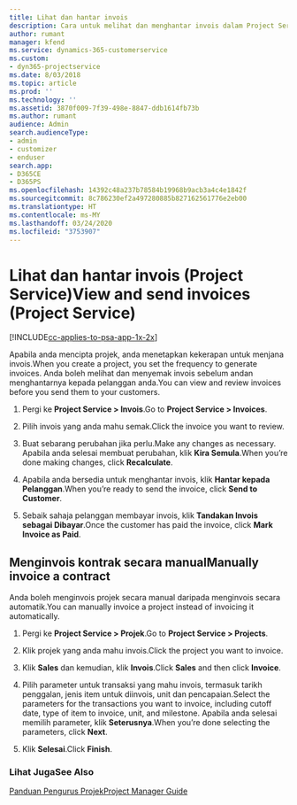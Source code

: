 ```yaml
---
title: Lihat dan hantar invois
description: Cara untuk melihat dan menghantar invois dalam Project Service
author: rumant
manager: kfend
ms.service: dynamics-365-customerservice
ms.custom:
- dyn365-projectservice
ms.date: 8/03/2018
ms.topic: article
ms.prod: ''
ms.technology: ''
ms.assetid: 3870f009-7f39-498e-8847-ddb1614fb73b
ms.author: rumant
audience: Admin
search.audienceType:
- admin
- customizer
- enduser
search.app:
- D365CE
- D365PS
ms.openlocfilehash: 14392c48a237b78584b19968b9acb3a4c4e1842f
ms.sourcegitcommit: 8c786230ef2a497280885b827162561776e2eb00
ms.translationtype: HT
ms.contentlocale: ms-MY
ms.lasthandoff: 03/24/2020
ms.locfileid: "3753907"
---
```

# <a name="view-and-send-invoices-project-service"></a><span data-ttu-id="01dc5-103">Lihat dan hantar invois (Project Service)</span><span class="sxs-lookup"><span data-stu-id="01dc5-103">View and send invoices (Project Service)</span></span>

[!INCLUDE[cc-applies-to-psa-app-1x-2x](../includes/cc-applies-to-psa-app-1x-2x.md)]

<span data-ttu-id="01dc5-104">Apabila anda mencipta projek, anda menetapkan kekerapan untuk menjana invois.</span><span class="sxs-lookup"><span data-stu-id="01dc5-104">When you create a project, you set the frequency to generate invoices.</span></span> <span data-ttu-id="01dc5-105">Anda boleh melihat dan menyemak invois sebelum andan menghantarnya kepada pelanggan anda.</span><span class="sxs-lookup"><span data-stu-id="01dc5-105">You can view and review invoices before you send them to your customers.</span></span>  
  
1.  <span data-ttu-id="01dc5-106">Pergi ke **Project Service > Invois**.</span><span class="sxs-lookup"><span data-stu-id="01dc5-106">Go to **Project Service > Invoices**.</span></span>  
  
2.  <span data-ttu-id="01dc5-107">Pilih invois yang anda mahu semak.</span><span class="sxs-lookup"><span data-stu-id="01dc5-107">Click the invoice you want to review.</span></span>  
  
3.  <span data-ttu-id="01dc5-108">Buat sebarang perubahan jika perlu.</span><span class="sxs-lookup"><span data-stu-id="01dc5-108">Make any changes as necessary.</span></span> <span data-ttu-id="01dc5-109">Apabila anda selesai membuat perubahan, klik **Kira Semula**.</span><span class="sxs-lookup"><span data-stu-id="01dc5-109">When you’re done making changes, click **Recalculate**.</span></span>  
  
4.  <span data-ttu-id="01dc5-110">Apabila anda bersedia untuk menghantar invois, klik **Hantar kepada Pelanggan**.</span><span class="sxs-lookup"><span data-stu-id="01dc5-110">When you’re ready to send the invoice, click **Send to Customer**.</span></span>  
  
5.  <span data-ttu-id="01dc5-111">Sebaik sahaja pelanggan membayar invois, klik **Tandakan Invois sebagai Dibayar**.</span><span class="sxs-lookup"><span data-stu-id="01dc5-111">Once the customer has paid the invoice, click **Mark Invoice as Paid**.</span></span>  
  
## <a name="manually-invoice-a-contract"></a><span data-ttu-id="01dc5-112">Menginvois kontrak secara manual</span><span class="sxs-lookup"><span data-stu-id="01dc5-112">Manually invoice a contract</span></span>  
 <span data-ttu-id="01dc5-113">Anda boleh menginvois projek secara manual daripada menginvois secara automatik.</span><span class="sxs-lookup"><span data-stu-id="01dc5-113">You can manually invoice a project instead of invoicing it automatically.</span></span>  
  
1.  <span data-ttu-id="01dc5-114">Pergi ke **Project Service > Projek**.</span><span class="sxs-lookup"><span data-stu-id="01dc5-114">Go to **Project Service > Projects**.</span></span>  
  
2.  <span data-ttu-id="01dc5-115">Klik projek yang anda mahu invois.</span><span class="sxs-lookup"><span data-stu-id="01dc5-115">Click the project you want to invoice.</span></span>  
  
3.  <span data-ttu-id="01dc5-116">Klik **Sales** dan kemudian, klik **Invois**.</span><span class="sxs-lookup"><span data-stu-id="01dc5-116">Click **Sales** and then click **Invoice**.</span></span>  
  
4.  <span data-ttu-id="01dc5-117">Pilih parameter untuk transaksi yang mahu invois, termasuk tarikh penggalan, jenis item untuk diinvois, unit dan pencapaian.</span><span class="sxs-lookup"><span data-stu-id="01dc5-117">Select the parameters for the transactions you want to invoice, including cutoff date, type of item to invoice, unit, and milestone.</span></span> <span data-ttu-id="01dc5-118">Apabila anda selesai memilih parameter, klik **Seterusnya**.</span><span class="sxs-lookup"><span data-stu-id="01dc5-118">When you’re done selecting the parameters, click **Next**.</span></span>  
  
5.  <span data-ttu-id="01dc5-119">Klik **Selesai**.</span><span class="sxs-lookup"><span data-stu-id="01dc5-119">Click **Finish**.</span></span>  
  
### <a name="see-also"></a><span data-ttu-id="01dc5-120">Lihat Juga</span><span class="sxs-lookup"><span data-stu-id="01dc5-120">See Also</span></span>  
 [<span data-ttu-id="01dc5-121">Panduan Pengurus Projek</span><span class="sxs-lookup"><span data-stu-id="01dc5-121">Project Manager Guide</span></span>](../project-service/project-manager-guide.md)
